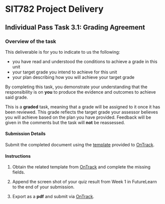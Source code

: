 <div id="banner"></div>

# SIT782 Project Delivery
## Individual Pass Task 3.1: Grading Agreement

### Overview of the task
This deliverable is for you to indicate to us the following:

* you have read and understood the conditions to achieve a grade in this unit
* your target grade you intend to achieve for this unit
* your plan describing how you will achieve your target grade

By completing this task, you demonstrate your understanding that the responsibility is on **you** to produce the evidence and outcomes to achieve said grade.

This is a **graded** task, meaning that a grade will be assigned to it once it has been reviewed. This grade reflects the target grade your assessor believes you will achieve based on the plan you have provided. Feedback will be given in the comments but the task will **not** be reassessed.

#### Submission Details
Submit the completed document using the [template](https://deakin365.sharepoint.com/:f:/s/SIT782-Project-Delivery/Er_q6e6Iw0pIokUor-k26lQBcAkdM-BWb6PdWwlOxWLxbQ?e=NmuOYy) provided to [OnTrack](https://ontrack.deakin.edu.au).

#### Instructions

1. Obtain the related template from [OnTrack](https://ontrack.deakin.edu.au) and complete the missing fields.

2. Append the screen shot of your quiz result from Week 1 in FutureLearn to the end of your submission.

2. Export as a **pdf** and submit via [OnTrack](https://ontrack.deakin.edu.au).

<div style="page-break-after:always;"></div>
